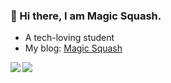 ### 👋 Hi there, I am Magic Squash. 
- A tech-loving student
- My blog: [Magic Squash](https://stupeter12138.github.io/)

<img align="left" src="https://github-readme-stats.vercel.app/api?username=stuPETER12138&theme=buefy&show_icons=true" />

<img align="left" src="https://github-readme-stats.vercel.app/api/top-langs/?username=stuPETER12138&hide=shell,makefile,cmake,powershell&layout=compact" />

<!--
**stuPETER12138/stuPETER12138** is a ✨ _special_ ✨ repository because its `README.md` (this file) appears on your GitHub profile.

Here are some ideas to get you started:

- 🔭 I’m currently working on ...
- 🌱 I’m currently learning ...
- 👯 I’m looking to collaborate on ...
- 🤔 I’m looking for help with ...
- 💬 Ask me about ...
- 📫 How to reach me: ...
- 😄 Pronouns: ...
- ⚡ Fun fact: ...
-->
